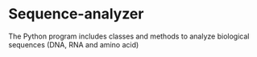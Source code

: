 # Sequence-analyzer
The Python program includes classes and methods to analyze biological sequences (DNA, RNA and amino acid)

